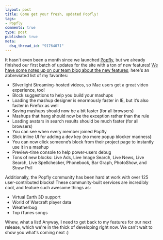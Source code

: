 ```yaml
--- 
layout: post
title: Come get your fresh, updated Popfly!
tags: 
- Popfly
comments: true
type: post
published: true
meta: 
  dsq_thread_id: "91764071"
---
```

It hasn't even been a month since we launched <a href="http://www.popfly.com">Popfly</a>, but we already finished our first batch of updates for the site with a ton of new features! <a href="http://popflyteam.spaces.live.com/blog/cns!51018025071FD37F!219.entry">We have some notes up on our team blog about the new features</a>; here's an abbreviated list of my favorites:
  <ul>
  	<li>Silverlight Streaming-hosted videos, so Mac users get a great video experience, too! </li>
  	<li>Block suggestions to help you build your mashups  </li>
  	<li>Loading the mashup designer is enormously faster in IE, but it’s also faster in Firefox as well</li>
  	<li>Saving mashups should now be a bit faster (for all browsers)</li>
  	<li>Mashups that hang should now be the exception rather than the rule</li>
  	<li>Loading avatars in search results should be much faster (for all browsers) </li>
  	<li>You can see when every member joined Popfly</li>
  	<li>Slick inline UI for adding a dev key (no more popup blocker madness) </li>
  	<li>You can now click someone’s block from their project page to instantly use it in a mashup</li>
  	<li>Preview-time console to help power-users debug </li>
  	<li>Tons of new blocks: Live Ads, Live Image Search, Live News, Live Search, Live Spellchecker, Phonebook, Bar Graph, PhotoShow, and Straw Poll</li>
  </ul>
  Additionally, the Popfly community has been hard at work with over 125 user-contributed blocks! These community-built services are incredibly cool, and feature such awesome things as:
  <ul>
  	<li>Virtual Earth 3D support</li>
  	<li>World of Warcraft player data</li>
  	<li>Weatherbug</li>
  	<li>Top iTunes songs</li>
  </ul>
  Whew, what a list! Anyway, I need to get back to my features for our next release, which we're in the thick of developing right now. We can't wait to show you what's coming next :)

